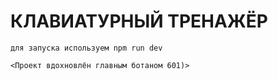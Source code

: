 # КЛАВИАТУРНЫЙ ТРЕНАЖЁР
    для запуска используем npm run dev

    <Проект вдохновлён главным ботаном 601)>